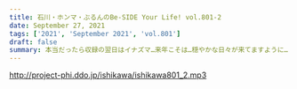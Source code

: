 ```yaml
---
title: 石川・ホンマ・ぶるんのBe-SIDE Your Life! vol.801-2
date: September 27, 2021
tags: ['2021', 'September 2021', 'vol.801']
draft: false
summary: 本当だったら収録の翌日はイナズマ…来年こそは…穏やかな日々が来てますように…！
---
```


http://project-phi.ddo.jp/ishikawa/ishikawa801_2.mp3